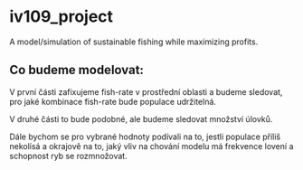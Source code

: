 # iv109_project

A model/simulation of sustainable fishing while maximizing profits.

## Co budeme modelovat:
V první části zafixujeme fish-rate v prostřední oblasti a budeme sledovat, pro jaké kombinace fish-rate bude populace udržitelná.

V druhé části to bude podobné, ale budeme sledovat množství úlovků.

Dále bychom se pro vybrané hodnoty podívali na to, jestli populace příliš nekolísá a okrajově na to, jaký vliv na chování modelu má frekvence lovení a schopnost ryb se rozmnožovat.
